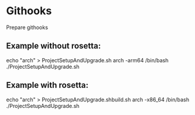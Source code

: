# Githooks
Prepare githooks

## Example without rosetta:

echo "arch" > ProjectSetupAndUpgrade.sh
arch -arm64 /bin/bash ./ProjectSetupAndUpgrade.sh 

## Example with rosetta:

echo "arch" > ProjectSetupAndUpgrade.shbuild.sh
arch -x86_64 /bin/bash ./ProjectSetupAndUpgrade.sh
